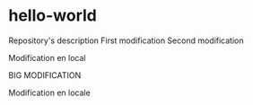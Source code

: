# hello-world
Repository's description
First modification
Second modification

Modification en local

BIG MODIFICATION

Modification en locale

